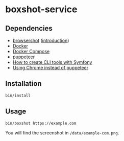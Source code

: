 # boxshot-service

## Dependencies

- [browsershot](https://github.com/spatie/browsershot) ([introduction](https://freek.dev/881-introducing-browsershot-v3-the-best-way-to-convert-html-to-pdfs-and-images))
- [Docker](https://www.docker.com/)
- [Docker Compose](https://docs.docker.com/compose/)
- [puppeteer](https://pptr.dev/)
- [How to create CLI tools with Symfony](https://code.tutsplus.com/tutorials/how-to-create-custom-cli-commands-using-the-symfony-console-component--cms-31274)
- [Using Chrome instead of puppeteer](https://freek.dev/793-easily-convert-webpages-to-images-using-php)

## Installation

```bash
bin/install
```

## Usage

```bash
bin/boxshot https://example.com
```

You will find the screenshot in `/data/example-com.png`.
